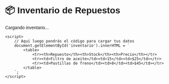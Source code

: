 <!DOCTYPE html>
<html>
<head>
    <title>Inventario - Repuestos Disponibles</title>
    <style>
        body { font-family: Arial; margin: 40px; }
        table { border-collapse: collapse; width: 100%; }
        th, td { border: 1px solid #ddd; padding: 12px; text-align: left; }
        th { background-color: #f2f2f2; }
    </style>
</head>
<body>
    <h1>📦 Inventario de Repuestos</h1>
    <div id="inventario">Cargando inventario...</div>
    
    <script>
        // Aquí luego pondrás el código para cargar tus datos
        document.getElementById('inventario').innerHTML = `
            <table>
                <tr><th>Repuesto</th><th>Stock</th><th>Precio</th></tr>
                <tr><td>Filtro de aceite</td><td>15</td><td>$25</td></tr>
                <tr><td>Pastillas de freno</td><td>8</td><td>$45</td></tr>
            </table>
        `;
    </script>
</body>
</html>
